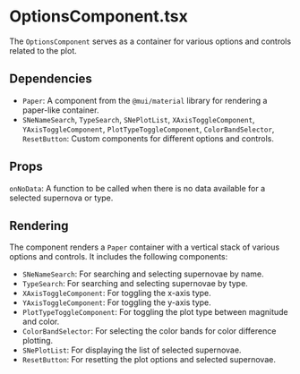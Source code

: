 # OptionsComponent.tsx

The `OptionsComponent` serves as a container for various options and controls related to the plot.

## Dependencies
- `Paper`: A component from the `@mui/material` library for rendering a paper-like container.
- `SNeNameSearch`, `TypeSearch`, `SNePlotList`, `XAxisToggleComponent`, `YAxisToggleComponent`, `PlotTypeToggleComponent`, `ColorBandSelector`, `ResetButton`: Custom components for different options and controls.

## Props
`onNoData`: A function to be called when there is no data available for a selected supernova or type.

## Rendering
The component renders a `Paper` container with a vertical stack of various options and controls. It includes the following components:
- `SNeNameSearch`: For searching and selecting supernovae by name.
- `TypeSearch`: For searching and selecting supernovae by type.
- `XAxisToggleComponent`: For toggling the x-axis type.
- `YAxisToggleComponent`: For toggling the y-axis type.
- `PlotTypeToggleComponent`: For toggling the plot type between magnitude and color.
- `ColorBandSelector`: For selecting the color bands for color difference plotting.
- `SNePlotList`: For displaying the list of selected supernovae.
- `ResetButton`: For resetting the plot options and selected supernovae.